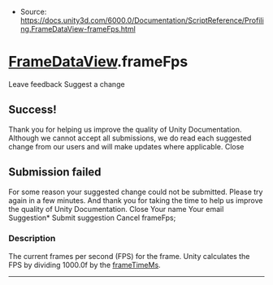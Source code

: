 * Source: https://docs.unity3d.com/6000.0/Documentation/ScriptReference/Profiling.FrameDataView-frameFps.html

#  [FrameDataView](https://docs.unity3d.com/6000.0/Documentation/ScriptReference/Profiling.FrameDataView.html).frameFps
Leave feedback
Suggest a change
## Success!
Thank you for helping us improve the quality of Unity Documentation. Although we cannot accept all submissions, we do read each suggested change from our users and will make updates where applicable.
Close
## Submission failed
For some reason your suggested change could not be submitted. Please <a>try again</a> in a few minutes. And thank you for taking the time to help us improve the quality of Unity Documentation.
Close
Your name Your email Suggestion* Submit suggestion
Cancel
frameFps; 
### Description
The current frames per second (FPS) for the frame.
Unity calculates the FPS by dividing 1000.0f by the [frameTimeMs](https://docs.unity3d.com/6000.0/Documentation/ScriptReference/Profiling.FrameDataView-frameTimeMs.html).
* * *
